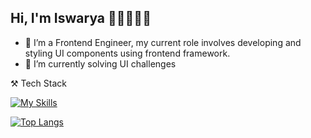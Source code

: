 ## Hi, I'm Iswarya 👋🏻👩🏻‍💻


- 🔭 I’m a Frontend Engineer, my current role involves developing and styling UI components using frontend framework.
- 🌱 I’m currently solving UI challenges

⚒️ Tech Stack 


 [![My Skills](https://skillicons.dev/icons?i=angular,javascript,typescript,rxjs,git,webpack,sass,css,html,mysql,visualstudio)](https://skillicons.dev)
 
 
[![Top Langs](https://github-readme-stats.vercel.app/api/top-langs/?username=iswarya15&layout=compact)](https://github.com/anuraghazra/github-readme-stats)



